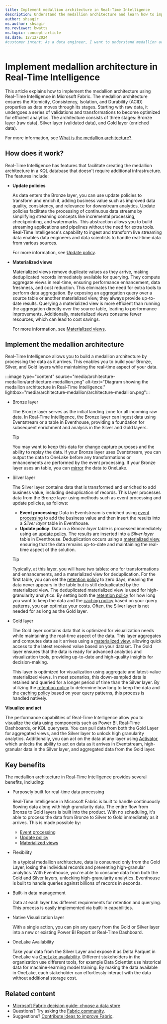 ```yaml
---
title: Implement medallion architecture in Real-Time Intelligence
description: Understand the medallion architecture and learn how to implement it in Real-Time Intelligence for optimal data structuring and storage.
author: shsagir
ms.author: shsagir
ms.reviewer: bwatts
ms.topic: concept-article
ms.date: 12/12/2024
#customer intent: As a data engineer, I want to understand medallion architecture in Real-Time Intelligence and learn how to implement a KQL database so that I can optimally structure and store my organization's data.
---
```


# Implement medallion architecture in Real-Time Intelligence

This article explains how to implement the medallion architecture using Real-Time Intelligence in Microsoft Fabric. The medallion architecture ensures the Atomicity, Consistency, Isolation, and Durability (ACID) properties as data moves through its stages. Starting with raw data, it undergoes a series of validations and transformations to become optimized for efficient analytics. The architecture consists of three stages: Bronze layer (raw data), Silver layer (validated data), and Gold layer (enriched data).

For more information, see [What is the medallion architecture?](/azure/databricks/lakehouse/medallion).

## How does it work?

Real-Time Intelligence has features that facilitate creating the medallion architecture in a KQL database that doesn't require additional infrastructure. The features include:

- **Update policies**

    As data enters the Bronze layer, you can use update policies to transform and enrich it, adding business value such as improved data quality, consistency, and relevance for downstream analytics. Update policies facilitate the processing of continuous data streams by simplifying streaming concepts like incremental processing, checkpointing, and watermarks. This abstraction allows you to build streaming applications and pipelines without the need for extra tools. Real-Time Intelligence's capability to ingest and transform live streaming data enables data engineers and data scientists to handle real-time data from various sources.

    For more information, see [Update policy](/kusto/management/update-policy?view=microsoft-fabric&preserve-view=true).

- **Materialized views**

    Materialized views remove duplicate values as they arrive, making deduplicated records immediately available for querying. They compute aggregate views in real-time, ensuring performance enhancement, data freshness, and cost reduction. This eliminates the need for extra tools to perform data aggregation. By exposing an aggregation query over a source table or another materialized view, they always provide up-to-date results. Querying a materialized view is more efficient than running the aggregation directly over the source table, leading to performance improvements. Additionally, materialized views consume fewer resources, which can lead to cost savings.

    For more information, see [Materialized views](/kusto/management/materialized-views/materialized-view-overview?view=microsoft-fabric&preserve-view=true).

## Implement the medallion architecture

Real-Time Intelligence allows you to build a medallion architecture by processing the data as it arrives. This enables you to build your Bronze, Silver, and Gold layers while maintaining the real-time aspect of your data.

:::image type="content" source="media/architecture-medallion/architecture-medallion.png"  alt-text="Diagram showing the medallion architecture in Real-Time Intelligence." lightbox="media/architecture-medallion/architecture-medallion.png":::

- Bronze layer

    The Bronze layer serves as the initial landing zone for all incoming raw data. In Real-Time Intelligence, the Bronze layer can ingest data using Eventstream or a table in Eventhouse, providing a foundation for subsequent enrichment and analysis in the Silver and Gold layers.

    > [!TIP]
    > You may want to keep this data for change capture purposes and the ability to replay the data. If your Bronze layer uses Eventstream, you can output the data to OneLake before any transformations or enhancements are performed by the event processing. If your Bronze layer uses an table, you can [mirror](event-house-onelake-availability.md) the data to OneLake.

- Silver layer

    The Silver layer contains data that is transformed and enriched to add business value, including deduplication of records. This layer processes data from the Bronze layer using methods such as event processing and update policies, as follows:

    - **Event processing**: Data in Eventstream is enriched using [event processing](/fabric/real-time-intelligence/event-streams/process-events-using-event-processor-editor?pivots=enhanced-capabilities) to add the business value and then insert the results into a *Silver layer* table in Eventhouse.
    - **Update policy**: Data in a *Bronze layer* table is processed immediately using an [update policy](/kusto/management/update-policy?view=microsoft-fabric&preserve-view=true). The results are inserted into a *Silver layer* table in Eventhouse. Deduplication occurs using a [materialized view](/kusto/management/materialized-views/materialized-view-overview?view=microsoft-fabric&preserve-view=true), ensuring that the data remains up-to-date and maintaining the real-time aspect of the solution.

    > [!TIP]
    > Typically, at this layer, you will have two tables: one for transformations and enhancements, and a materialized view for deduplication. For the first table, you can set the [retention policy](/kusto/management/retention-policy?view=microsoft-fabric&preserve-view=true) to zero days, meaning the data never appears in the table but is still deduplicated by the materialized view. The deduplicated materialized view is used for high-granularity analytics. By setting both the [retention policy](/kusto/management/retention-policy?view=microsoft-fabric&preserve-view=true) for how long you want to keep the data and the [caching policy](/kusto/management/cache-policy?view=microsoft-fabric&preserve-view=true) based on your query patterns, you can optimize your costs. Often, the Silver layer is not needed for as long as the Gold layer.

- Gold layer

    The Gold layer contains data that is optimized for visualization needs while maintaining the real-time aspect of the data. This layer aggregates and computes data as it arrives using a [materialized view](/kusto/management/materialized-views/materialized-view-overview?view=microsoft-fabric&preserve-view=true), allowing quick access to the latest received value based on your dataset. The Gold layer ensures that the data is ready for advanced analytics and visualization tools, providing up-to-date and high-quality insights for decision-making.

    This layer is optimized for visualization using aggregate and latest-value materialized views. In most scenarios, this down-sampled data is retained and queried for a longer period of time than the Silver layer. By utilizing the [retention policy](/kusto/management/retention-policy?view=microsoft-fabric&preserve-view=true) to determine how long to keep the data and the [caching policy](/kusto/management/cache-policy?view=microsoft-fabric&preserve-view=true) based on your query patterns, this process is handled natively.

**Visualize and act**

The performance capabilities of Real-Time Intelligence allow you to visualize the data using components such as Power BI, Real-Time Dashboards, or KQL querysets. You can pull data from both the Gold Layer for aggregated views, and the Silver layer to unlock high granularity analytics. Additionally, you can act on the data at any layer using [Activator](data-activator/activator-introduction.md), which unlocks the ability to act on data as it arrives in Eventstream, high-granular data in the Silver layer, and aggregated data from the Gold layer.

## Key benefits

The medallion architecture in Real-Time Intelligence provides several benefits, including:

- Purposely built for real-time data processing

    Real-Time Intelligence in Microsoft Fabric is built to handle continuously flowing data along with high granularity data. The entire flow from Bronze to Gold layers is built into the product. With no scheduling, it's able to process the data from Bronze to Silver to Gold immediately as it arrives. This is made possible by:

    - [Event processing](/fabric/real-time-intelligence/event-streams/process-events-using-event-processor-editor?pivots=enhanced-capabilities)
    - [Update policy](/kusto/management/update-policy?view=microsoft-fabric&preserve-view=true)
    - [Materialized views](/kusto/management/materialized-views/materialized-view-overview?view=microsoft-fabric&preserve-view=true)

- Flexibility

    In a typical medallion architecture, data is consumed only from the Gold Layer, losing the individual records and preventing high-granular analytics. With Eventhouse, you're able to consume data from both the Gold and Silver layers, unlocking high-granularity analytics. Eventhouse is built to handle queries against billions of records in seconds.

- Built-in data management

    Data at each layer has different requirements for retention and querying. This process is easily implemented via built-in capabilities.

- Native Visualization layer

    With a single action, you can pin any query from the Gold or Silver layer into a new or existing Power BI Report or Real-Time Dashboard.

- OneLake Availability

    Take your data from the Silver Layer and expose it as Delta Parquet in OneLake via [OneLake availability](event-house-onelake-availability.md). Different stakeholders in the organization use different tools, for example Data Scientist use historical data for machine-learning model training. By making the data available in OneLake, each stakeholder can effortlessly interact with the data without additional storage cost.

## Related content

- [Microsoft Fabric decision guide: choose a data store](../get-started/decision-guide-data-store.md)
- Questions? Try asking the [Fabric community](https://community.fabric.microsoft.com/).
- Suggestions? [Contribute ideas to improve Fabric](https://ideas.fabric.microsoft.com/).
